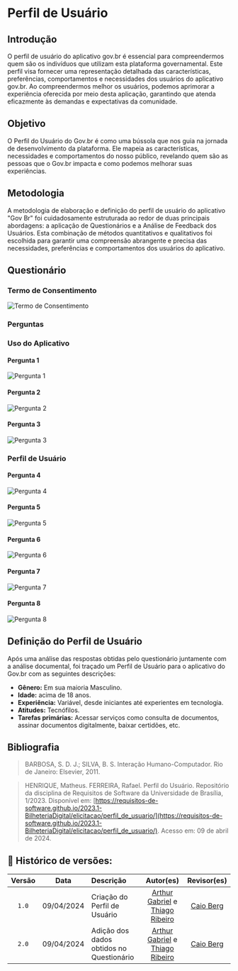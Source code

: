 # Perfil de Usuário

## Introdução

O perfil de usuário do aplicativo gov.br é essencial para compreendermos quem são os indivíduos que utilizam esta plataforma governamental. Este perfil visa fornecer uma representação detalhada das características, preferências, comportamentos e necessidades dos usuários do aplicativo gov.br. Ao compreendermos melhor os usuários, podemos aprimorar a experiência oferecida por meio desta aplicação, garantindo que atenda eficazmente às demandas e expectativas da comunidade.

## Objetivo

O Perfil do Usuário do Gov.br é como uma bússola que nos guia na jornada de desenvolvimento da plataforma. Ele mapeia as características, necessidades e comportamentos do nosso público, revelando quem são as pessoas que o Gov.br impacta e como podemos melhorar suas experiências.

## Metodologia

A metodologia de elaboração e definição do perfil de usuário do aplicativo "Gov Br" foi cuidadosamente estruturada ao redor de duas principais abordagens: a aplicação de Questionários e a Análise de Feedback dos Usuários. Esta combinação de métodos quantitativos e qualitativos foi escolhida para garantir uma compreensão abrangente e precisa das necessidades, preferências e comportamentos dos usuários do aplicativo.

## Questionário

### Termo de Consentimento

![Termo de Consentimento](../perfil_usuario/assets/consentimento.png)

### Perguntas

### Uso do Aplicativo

#### Pergunta 1

![Pergunta 1](../perfil_usuario/assets/pergunta1.png)

#### Pergunta 2

![Pergunta 2](../perfil_usuario/assets/pergunta2.png)

#### Pergunta 3

![Pergunta 3](../perfil_usuario/assets/pergunta3.png)

### Perfil de Usuário

#### Pergunta 4

![Pergunta 4](../perfil_usuario/assets/pergunta4.png)

#### Pergunta 5

![Pergunta 5](../perfil_usuario/assets/pergunta5.png)

#### Pergunta 6

![Pergunta 6](../perfil_usuario/assets/pergunta6.png)

#### Pergunta 7

![Pergunta 7](../perfil_usuario/assets/pergunta7.png)

#### Pergunta 8

![Pergunta 8](../perfil_usuario/assets/pergunta8.png)

## Definição do Perfil de Usuário

Após uma análise das respostas obtidas pelo questionário juntamente com a análise documental, foi traçado um Perfil de Usuário para o aplicativo do Gov.br com as seguintes descrições:

- **Gênero:** Em sua maioria Masculino.
- **Idade:** acima de 18 anos.
- **Experiência:** Variável, desde iniciantes até experientes em tecnologia.
- **Atitudes:** Tecnófilos.
- **Tarefas primárias:** Acessar serviços como consulta de documentos, assinar documentos digitalmente, baixar certidões, etc.

## Bibliografia

> BARBOSA, S. D. J.; SILVA, B. S. Interação Humano-Computador. Rio de Janeiro: Elsevier, 2011.

> HENRIQUE, Matheus. FERREIRA, Rafael. Perfil do Usuário. Repositório da disciplina de Requisitos de Software da Universidade de Brasília, 1/2023. Disponível em: [https://requisitos-de-software.github.io/2023.1-BilheteriaDigital/elicitacao/perfil_de_usuario/](https://requisitos-de-software.github.io/2023.1-BilheteriaDigital/elicitacao/perfil_de_usuario/). Acesso em: 09 de abril de 2024.

## 📑 Histórico de versões:

| Versão |    Data    | Descrição                                |                                                 Autor(es)                                                 |                 Revisor(es)                  |
| :----: | :--------: | :--------------------------------------- | :-------------------------------------------------------------------------------------------------------: | :------------------------------------------: |
| `1.0`  | 09/04/2024 | Criação do Perfil de Usuário             | [Arthur Gabriel](https://github.com/ArthurGabrieel) e [Thiago Ribeiro](https://github.com/thiagorfreitas) | [Caio Berg](https://github.com/Caio-bergbjj) |
| `2.0`  | 09/04/2024 | Adição dos dados obtidos no Questionário | [Arthur Gabriel](https://github.com/ArthurGabrieel) e [Thiago Ribeiro](https://github.com/thiagorfreitas) | [Caio Berg](https://github.com/Caio-bergbjj) |
